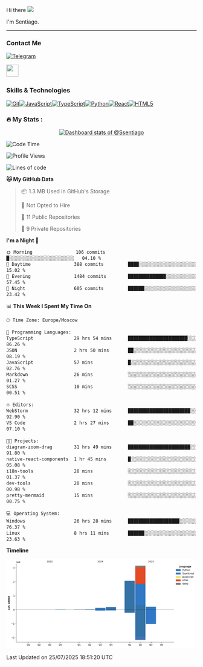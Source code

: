 Hi there ![](https://user-images.githubusercontent.com/18350557/176309783-0785949b-9127-417c-8b55-ab5a4333674e.gif)

I'm Sentiago. 

---


### Contact Me
<p align="left"><a href="https://t.me/sentiago" target="_blank" rel="noreferrer"><img src="https://img.shields.io/badge/-Telegram-2CA5E0?style=flat&logo=telegram&logoColor=white" alt="Telegram" width="100"/></a></p>

<p align="left"> <a href="https://discord.com/users/ssentiago" target="_blank" rel="noreferrer"> <picture> <source media="(prefers-color-scheme: dark)" srcset="https://raw.githubusercontent.com/danielcranney/readme-generator/main/public/icons/socials/discord-dark.svg" /> <source media="(prefers-color-scheme: light)" srcset="https://raw.githubusercontent.com/danielcranney/readme-generator/main/public/icons/socials/discord.svg" /> <img src="https://raw.githubusercontent.com/danielcranney/readme-generator/main/public/icons/socials/discord.svg" width="32" height="32" /> </picture> </a></p>

### Skills & Technologies
<p align="left">
<a href="https://git-scm.com/" target="_blank" rel="noreferrer"><img src="https://raw.githubusercontent.com/danielcranney/readme-generator/main/public/icons/skills/git-colored.svg" width="36" height="36" alt="Git" /></a><a href="https://developer.mozilla.org/en-US/docs/Web/JavaScript" target="_blank" rel="noreferrer"><img src="https://raw.githubusercontent.com/danielcranney/readme-generator/main/public/icons/skills/javascript-colored.svg" width="36" height="36" alt="JavaScript" /></a><a href="https://www.typescriptlang.org/" target="_blank" rel="noreferrer"><img src="https://raw.githubusercontent.com/danielcranney/readme-generator/main/public/icons/skills/typescript-colored.svg" width="36" height="36" alt="TypeScript" /></a><a href="https://www.python.org/" target="_blank" rel="noreferrer"><img src="https://raw.githubusercontent.com/danielcranney/readme-generator/main/public/icons/skills/python-colored.svg" width="36" height="36" alt="Python" /></a><a href="https://reactjs.org/" target="_blank" rel="noreferrer"><img src="https://raw.githubusercontent.com/danielcranney/readme-generator/main/public/icons/skills/react-colored.svg" width="36" height="36" alt="React" /></a><a href="https://developer.mozilla.org/en-US/docs/Glossary/HTML5" target="_blank" rel="noreferrer"><img src="https://raw.githubusercontent.com/danielcranney/readme-generator/main/public/icons/skills/html5-colored.svg" width="36" height="36" alt="HTML5" /></a>
</p> 


### :fire: My Stats :
<a href="https://next.ossinsight.io/widgets/official/compose-user-dashboard-stats?user_id=76674116" target="_blank" style="display: block" align="center">
  <picture>
    <source media="(prefers-color-scheme: dark)" srcset="https://next.ossinsight.io/widgets/official/compose-user-dashboard-stats/thumbnail.png?user_id=76674116&image_size=auto&color_scheme=dark" width="771" height="auto">
    <img alt="Dashboard stats of @Ssentiago" src="https://next.ossinsight.io/widgets/official/compose-user-dashboard-stats/thumbnail.png?user_id=76674116&image_size=auto&color_scheme=light" width="771" height="auto">
  </picture>
</a>

<!--START_SECTION:waka-->
![Code Time](http://img.shields.io/badge/Code%20Time-1%2C695%20hrs%2028%20mins-blue)

![Profile Views](http://img.shields.io/badge/Profile%20Views-1-blue)

![Lines of code](https://img.shields.io/badge/From%20Hello%20World%20I%27ve%20Written-5.8%20million%20lines%20of%20code-blue)

**🐱 My GitHub Data** 

> 📦 1.3 MB Used in GitHub's Storage 
 > 
> 🚫 Not Opted to Hire
 > 
> 📜 11 Public Repositories 
 > 
> 🔑 9 Private Repositories 
 > 
**I'm a Night 🦉** 

```text
🌞 Morning                106 commits         █░░░░░░░░░░░░░░░░░░░░░░░░   04.10 % 
🌆 Daytime                388 commits         ████░░░░░░░░░░░░░░░░░░░░░   15.02 % 
🌃 Evening                1484 commits        ██████████████░░░░░░░░░░░   57.45 % 
🌙 Night                  605 commits         ██████░░░░░░░░░░░░░░░░░░░   23.42 % 
```


📊 **This Week I Spent My Time On** 

```text
🕑︎ Time Zone: Europe/Moscow

💬 Programming Languages: 
TypeScript               29 hrs 54 mins      ██████████████████████░░░   86.26 % 
JSON                     2 hrs 50 mins       ██░░░░░░░░░░░░░░░░░░░░░░░   08.19 % 
JavaScript               57 mins             █░░░░░░░░░░░░░░░░░░░░░░░░   02.76 % 
Markdown                 26 mins             ░░░░░░░░░░░░░░░░░░░░░░░░░   01.27 % 
SCSS                     10 mins             ░░░░░░░░░░░░░░░░░░░░░░░░░   00.51 % 

🔥 Editors: 
WebStorm                 32 hrs 12 mins      ███████████████████████░░   92.90 % 
VS Code                  2 hrs 27 mins       ██░░░░░░░░░░░░░░░░░░░░░░░   07.10 % 

🐱‍💻 Projects: 
diagram-zoom-drag        31 hrs 49 mins      ███████████████████████░░   91.80 % 
native-react-components  1 hr 45 mins        █░░░░░░░░░░░░░░░░░░░░░░░░   05.08 % 
i18n-tools               28 mins             ░░░░░░░░░░░░░░░░░░░░░░░░░   01.37 % 
dev-tools                20 mins             ░░░░░░░░░░░░░░░░░░░░░░░░░   00.98 % 
pretty-mermaid           15 mins             ░░░░░░░░░░░░░░░░░░░░░░░░░   00.75 % 

💻 Operating System: 
Windows                  26 hrs 28 mins      ███████████████████░░░░░░   76.37 % 
Linux                    8 hrs 11 mins       ██████░░░░░░░░░░░░░░░░░░░   23.63 % 
```

**Timeline**

![Lines of Code chart](https://raw.githubusercontent.com/Ssentiago/Ssentiago/main/assets/bar_graph.png)


 Last Updated on 25/07/2025 18:51:20 UTC
<!--END_SECTION:waka-->

